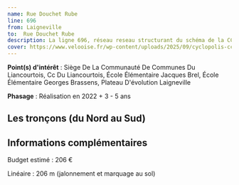 ```yaml
---
name: Rue Douchet Rube
line: 696
from: Laigneville
to:  Rue Douchet Rube 
description: La ligne 696, réseau reseau structurant du schéma de la CCLVD (tronçon 96) concerne Laigneville - Rue Douchet Rube
cover: https://www.velooise.fr/wp-content/uploads/2025/09/cyclopolis-cclvd-96.jpg
---
```


**Point(s) d'intérêt** : Siège De La Communauté De Communes Du Liancourtois, Cc Du Liancourtois, École Élémentaire Jacques Brel, École Élémentaire Georges Brassens, Plateau D'évolution Laigneville

**Phasage** : Réalisation en 2022 + 3 - 5 ans

## Les tronçons (du Nord au Sud)

## Informations complémentaires

Budget estimé :  206 € 

Linéaire : 206 m (jalonnement et marquage au sol)

